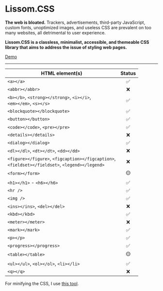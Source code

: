 # Lissom.CSS
**The web is bloated.** Trackers, advertisements, third-party JavaScript, custom fonts, unoptimized images, and useless CSS are prevalent on too many websites, all detrimental to user experience.

**Lissom.CSS is a classless, minimalist, accessible, and themeable CSS library that aims to address the issue of styling web pages.**

[Demo](https://lissomware.github.io/css/)

---

HTML element(s) | Status |
-------------| :---: |
`<a></a>` | ✅ |
`<abbr></abbr>` | ❌ |
`<b></b>`, `<strong></strong>`, `<i></i>`,<br />`<em></em>`, `<s></s>` | ✅ |
`<blockquote></blockquote>` | ✅ |
`<button></button>` | ✅ |
`<code></code>`, `<pre></pre>` | ✅ |
`<details></details>` | ❌ |
`<dialog></dialog>` | ✅ |
`<dl></dl>`, `<dt></dt>`, `<dd></dd>` | ❌ |
`<figure></figure>`, `<figcaption></figcaption>`,<br />`<fieldset></fieldset>`, `<legend></legend>` | ❌ |
`<form></form>` | 🟡 |
`<h1></h1>` - `<h6></h6>` | ✅ |
`<hr />` | ✅ |
`<img />` | ✅ |
`<ins></ins>`, `<del></del>` | ❌ |
`<kbd></kbd>` | ✅ |
`<meter></meter>` | ❌ |
`<mark></mark>` | ✅ |
`<p></p>` | ✅ |
`<progress></progress>` | ✅ |
`<table></table>` | 🟡 |
`<ul></ul>`, `<ol></ol>`, `<li></li>` | ✅ |
`<q></q>` | ❌ |

For minifying the CSS, I use [this tool](https://www.toptal.com/developers/cssminifier).
